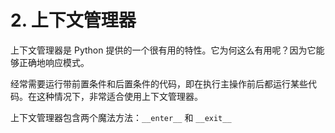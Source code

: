 # 2. 上下文管理器

上下文管理器是 Python 提供的一个很有用的特性。它为何这么有用呢？因为它能够正确地响应模式。

经常需要运行带前置条件和后置条件的代码，即在执行主操作前后都运行某些代码。在这种情况下，非常适合使用上下文管理器。



上下文管理器包含两个魔法方法：`__enter__` 和 `__exit__`



